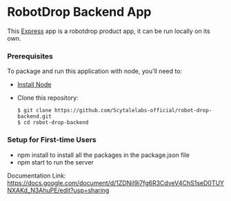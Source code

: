 # RobotDrop Backend App

This [Express](https://expressjs.com/) app is a robotdrop product app, it can be run locally on its own.

### Prerequisites

To package and run this application with node, you'll need to:

* [Install Node](https://nodejs.org/en/) 
* Clone this repository:

      $ git clone https://github.com/Scytalelabs-official/robot-drop-backend.git
      $ cd robot-drop-backend


### Setup for First-time Users

* npm install to install all the packages in the package.json file
* npm start to run the server

Documentation Link: https://docs.google.com/document/d/1ZDNiI9i7fg6R3CdveV4ChS1seD0TUYNXAKd_N3AhuPE/edit?usp=sharing 
